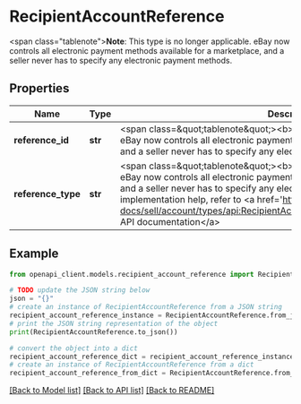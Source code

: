 # RecipientAccountReference

<span class=\"tablenote\"><b>Note</b>: This type is no longer applicable. eBay now controls all electronic payment methods available for a marketplace, and a seller never has to specify any electronic payment methods.</span>

## Properties

Name | Type | Description | Notes
------------ | ------------- | ------------- | -------------
**reference_id** | **str** | &lt;span class&#x3D;\&quot;tablenote\&quot;&gt;&lt;b&gt;Note&lt;/b&gt;: DO NOT USE THIS FIELD. eBay now controls all electronic payment methods available for a marketplace, and a seller never has to specify any electronic payment methods.&lt;/span&gt; | [optional] 
**reference_type** | **str** | &lt;span class&#x3D;\&quot;tablenote\&quot;&gt;&lt;b&gt;Note&lt;/b&gt;: DO NOT USE THIS FIELD. eBay now controls all electronic payment methods available for a marketplace, and a seller never has to specify any electronic payment methods.&lt;/span&gt; For implementation help, refer to &lt;a href&#x3D;&#39;https://developer.ebay.com/api-docs/sell/account/types/api:RecipientAccountReferenceTypeEnum&#39;&gt;eBay API documentation&lt;/a&gt; | [optional] 

## Example

```python
from openapi_client.models.recipient_account_reference import RecipientAccountReference

# TODO update the JSON string below
json = "{}"
# create an instance of RecipientAccountReference from a JSON string
recipient_account_reference_instance = RecipientAccountReference.from_json(json)
# print the JSON string representation of the object
print(RecipientAccountReference.to_json())

# convert the object into a dict
recipient_account_reference_dict = recipient_account_reference_instance.to_dict()
# create an instance of RecipientAccountReference from a dict
recipient_account_reference_from_dict = RecipientAccountReference.from_dict(recipient_account_reference_dict)
```
[[Back to Model list]](../README.md#documentation-for-models) [[Back to API list]](../README.md#documentation-for-api-endpoints) [[Back to README]](../README.md)


